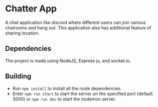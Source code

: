 # Chatter App
 
A chat application like discord where different users can join various chatrooms and hang out. This application also has additional feature of sharing location.

## Dependencies
The project is made using NodeJS, Express js, and socket.io.

## Building
- Run `npm install` to install all the node dependencies.
- Enter `npm run start` to start the server on the specified port (default 3000) or `npm run dev` to start the nodemon server.

